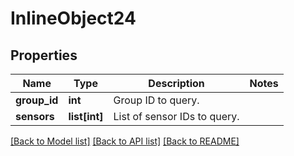 # InlineObject24

## Properties
Name | Type | Description | Notes
------------ | ------------- | ------------- | -------------
**group_id** | **int** | Group ID to query. | 
**sensors** | **list[int]** | List of sensor IDs to query. | 

[[Back to Model list]](../README.md#documentation-for-models) [[Back to API list]](../README.md#documentation-for-api-endpoints) [[Back to README]](../README.md)


